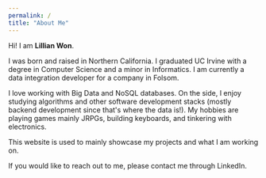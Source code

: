 ```yaml
---
permalink: /
title: "About Me"
---
```

Hi! I am **Lillian Won**.

I was born and raised in Northern California. I graduated UC Irvine with a degree in Computer Science and a minor in Informatics. 
I am currently a data integration developer for a company in Folsom.

I love working with Big Data and NoSQL databases. 
On the side, I enjoy studying algorithms and other software development stacks (mostly backend development since that's where the data is!). 
My hobbies are playing games mainly JRPGs, building keyboards, and tinkering with electronics. 

This website is used to mainly showcase my projects and what I am working on. 

If you would like to reach out to me, please contact me through LinkedIn. 